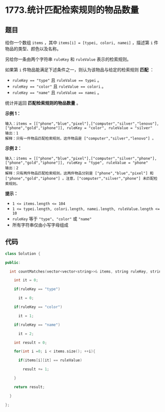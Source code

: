 # 1773.统计匹配检索规则的物品数量

## 题目

给你一个数组 `items` ，其中 `items[i] = [typei, colori, namei]` ，描述第 `i` 件物品的类型、颜色以及名称。

另给你一条由两个字符串 `ruleKey` 和 `ruleValue` 表示的检索规则。

如果第 `i` 件物品能满足下述条件之一，则认为该物品与给定的检索规则 **匹配** ：

- `ruleKey == "type"` 且 `ruleValue == typei` 。
- `ruleKey == "color"` 且 `ruleValue == colori` 。
- `ruleKey == "name"` 且 `ruleValue == namei` 。

统计并返回 **匹配检索规则的物品数量** 。



**示例 1：**

```
输入：items = [["phone","blue","pixel"],["computer","silver","lenovo"],["phone","gold","iphone"]], ruleKey = "color", ruleValue = "silver"
输出：1
解释：只有一件物品匹配检索规则，这件物品是 ["computer","silver","lenovo"] 。
```

**示例 2：**

```
输入：items = [["phone","blue","pixel"],["computer","silver","phone"],["phone","gold","iphone"]], ruleKey = "type", ruleValue = "phone"
输出：2
解释：只有两件物品匹配检索规则，这两件物品分别是 ["phone","blue","pixel"] 和 ["phone","gold","iphone"] 。注意，["computer","silver","phone"] 未匹配检索规则。
```

 

**提示：**

- `1 <= items.length <= 104`
- `1 <= typei.length, colori.length, namei.length, ruleValue.length <= 10`
- `ruleKey` 等于 `"type"`、`"color"` 或 `"name"`
- 所有字符串仅由小写字母组成

## 代码

```c++
class Solution {

public:

  int countMatches(vector<vector<string>>& items, string ruleKey, string ruleValue) {

    int it = 0;

    if(ruleKey == "type")

      it = 0;

    if(ruleKey == "color")

      it = 1;

    if(ruleKey == "name")

      it = 2; 

    int result = 0;

    for(int i =0; i < items.size(); ++i){

      if(items[i][it] == ruleValue)

        result += 1;

    }

    return result;

  }

};
```

